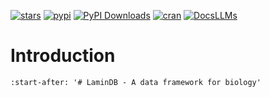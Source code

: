 [![stars](https://img.shields.io/github/stars/laminlabs/lamindb?logo=GitHub&color=yellow)](https://github.com/laminlabs/lamindb)
[![pypi](https://img.shields.io/pypi/v/lamindb?color=blue&label=PyPI)](https://pypi.org/project/lamindb)
[![PyPI Downloads](https://img.shields.io/pepy/dt/lamindb?logo=pypi&color=blue)](https://pepy.tech/project/lamindb)
[![cran](https://www.r-pkg.org/badges/version/laminr?color=green)](https://cran.r-project.org/package=laminr)
[![DocsLLMs](https://img.shields.io/badge/LLMs-summary-yellow)](https://docs.lamin.ai/summary.md)

# Introduction

```{include} includes/README.md
:start-after: '# LaminDB - A data framework for biology'

```
